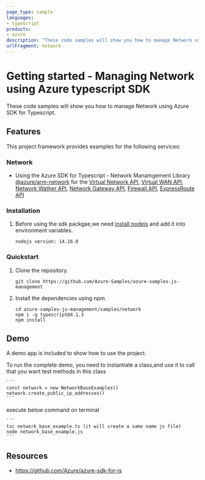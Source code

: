 ```yaml
---
page_type: sample
languages:
- typescript
products:
- azure
description: "These code samples will show you how to manage Network using Azure SDK for Typescript."
urlFragment: network
---
```


# Getting started - Managing Network using Azure typescript SDK

These code samples will show you how to manage Network using Azure SDK for Typescript.

## Features

This project framework provides examples for the following services:

### Network
* Using the Azure SDK for Typescript - Network Manamgement Library [@azure/arm-network](https://www.npmjs.com/package/@azure/arm-network) for the [Virtual Network API](https://docs.microsoft.com/en-us/rest/api/virtual-network/), [Virtual WAN API](https://docs.microsoft.com/en-us/rest/api/virtualwan/), [Network Wather API](https://docs.microsoft.com/en-us/rest/api/network-watcher/), [Network Gateway API](https://docs.microsoft.com/en-us/rest/api/network-gateway/), [Firewall API](https://docs.microsoft.com/en-us/rest/api/firewall/), [ExpressRoute API](https://docs.microsoft.com/en-us/rest/api/expressroute/)


### Installation

1.  Before using the sdk packgae,we need [install nodejs](https://nodejs.org/en/download/) and add it into environment variables.

    ```
    nodejs version: 14.16.0
    ```
### Quickstart

1.  Clone the repository.

    ```
    git clone https://github.com/Azure-Samples/azure-samples-js-management
    ```

2.  Install the dependencies using npm.

    ```
    cd azure-samples-js-management/samples/network
    npm i -g typescript@4.1.3
    npm install
    ```

## Demo

A demo app is included to show how to use the project.

To run the complete demo, you need to instantiate a class,and use it to call that you want test methods in this class 

    ```
    const network = new NetworkBaseExamples()
    network.create_public_ip_addresses()
    ```

execute below command on terminal

    ```
    tsc network_base_example.ts (it will create a same name js file)
    node network_base_example.js
    ```

## Resources

- https://github.com/Azure/azure-sdk-for-js